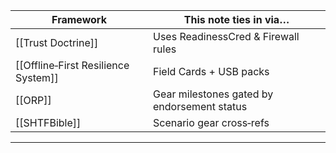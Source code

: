 |Framework|This note ties in via…|
|---|---|
|[[Trust Doctrine]]|Uses ReadinessCred & Firewall rules|
|[[Offline‑First Resilience System]]|Field Cards + USB packs|
|[[ORP]]|Gear milestones gated by endorsement status|
|[[SHTFBible]]|Scenario gear cross‑refs|  
---